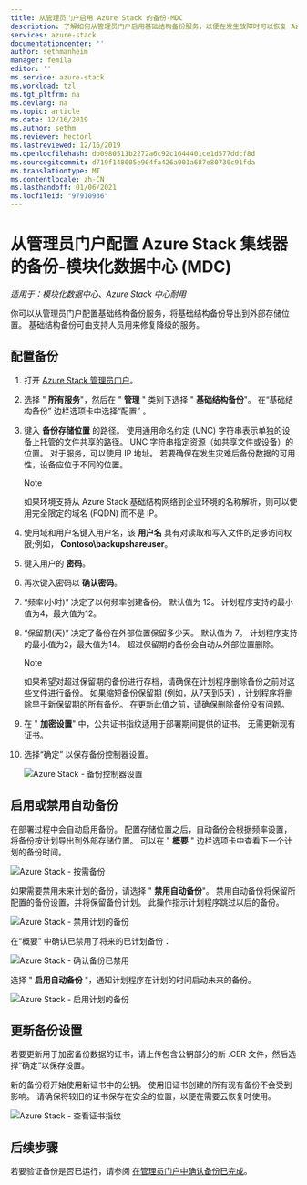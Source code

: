 ```yaml
---
title: 从管理员门户启用 Azure Stack 的备份-MDC
description: 了解如何从管理员门户启用基础结构备份服务，以便在发生故障时可以恢复 Azure Stack。 对于模块化数据中心。
services: azure-stack
documentationcenter: ''
author: sethmanheim
manager: femila
editor: ''
ms.service: azure-stack
ms.workload: tzl
ms.tgt_pltfrm: na
ms.devlang: na
ms.topic: article
ms.date: 12/16/2019
ms.author: sethm
ms.reviewer: hectorl
ms.lastreviewed: 12/16/2019
ms.openlocfilehash: db0980511b2272a6c92c1644401ce1d577ddcf8d
ms.sourcegitcommit: d719f148005e904fa426a001a687e80730c91fda
ms.translationtype: MT
ms.contentlocale: zh-CN
ms.lasthandoff: 01/06/2021
ms.locfileid: "97910936"
---
```

# <a name="configure-backup-for-azure-stack-hub-from-the-administrator-portal---modular-data-center-mdc"></a>从管理员门户配置 Azure Stack 集线器的备份-模块化数据中心 (MDC) 

*适用于：模块化数据中心、Azure Stack 中心耐用*

你可以从管理员门户配置基础结构备份服务，将基础结构备份导出到外部存储位置。 基础结构备份可由支持人员用来修复降级的服务。

## <a name="configure-backup"></a>配置备份

1. 打开 [Azure Stack 管理员门户](../../operator/azure-stack-manage-portals.md)。

2. 选择 " **所有服务**"，然后在 " **管理** " 类别下选择 " **基础结构备份**"。 在“基础结构备份”  边栏选项卡中选择“配置”  。

3. 键入 **备份存储位置** 的路径。 使用通用命名约定 (UNC) 字符串表示单独的设备上托管的文件共享的路径。 UNC 字符串指定资源（如共享文件或设备）的位置。 对于服务，可以使用 IP 地址。 若要确保在发生灾难后备份数据的可用性，设备应位于不同的位置。

    > [!NOTE]  
    > 如果环境支持从 Azure Stack 基础结构网络到企业环境的名称解析，则可以使用完全限定的域名 (FQDN) 而不是 IP。

4. 使用域和用户名键入用户名，该 **用户名** 具有对读取和写入文件的足够访问权限;例如， **Contoso\backupshareuser**。

5. 键入用户的 **密码**。

6. 再次键入密码以 **确认密码**。

7. “频率(小时)”  决定了以何频率创建备份。 默认值为 12。 计划程序支持的最小值为4，最大值为12。

8. “保留期(天)”  决定了备份在外部位置保留多少天。 默认值为 7。 计划程序支持的最小值为2，最大值为14。 超过保留期的备份会自动从外部位置删除。

   > [!NOTE]
   > 如果希望对超过保留期的备份进行存档，请确保在计划程序删除备份之前对这些文件进行备份。 如果缩短备份保留期 (例如，从7天到5天) ，计划程序将删除早于新保留期的所有备份。 在更新此值之前，请确保删除备份没有问题。

9. 在 " **加密设置**" 中，公共证书指纹适用于部署期间提供的证书。 无需更新现有证书。

10. 选择“确定”  以保存备份控制器设置。

    ![Azure Stack - 备份控制器设置](media/azure-stack-backup-enable-backup-console-tzl/backup-controller-settings-certificate.png)

## <a name="enable-or-disable-automatic-backups"></a>启用或禁用自动备份

在部署过程中会自动启用备份。 配置存储位置之后，自动备份会根据频率设置，将备份按计划导出到外部存储位置。 可以在 " **概要** " 边栏选项卡中查看下一个计划的备份时间。

![Azure Stack - 按需备份](media/azure-stack-backup-enable-backup-console-tzl/on-demand-backup.png)

如果需要禁用未来计划的备份，请选择 " **禁用自动备份**"。 禁用自动备份将保留所配置的备份设置，并将保留备份计划。 此操作指示计划程序跳过以后的备份。

![Azure Stack - 禁用计划的备份](media/azure-stack-backup-enable-backup-console-tzl/disable-auto-backup.png)

在“概要”  中确认已禁用了将来的已计划备份：

![Azure Stack - 确认备份已禁用](media/azure-stack-backup-enable-backup-console-tzl/confirm-disable.png)

选择 " **启用自动备份** "，通知计划程序在计划的时间启动未来的备份。

![Azure Stack - 启用计划的备份](media/azure-stack-backup-enable-backup-console-tzl/enable-auto-backup.png)

## <a name="update-backup-settings"></a>更新备份设置

若要更新用于加密备份数据的证书，请上传包含公钥部分的新 .CER 文件，然后选择“确定”以保存设置。

新的备份将开始使用新证书中的公钥。 使用旧证书创建的所有现有备份不会受到影响。 请确保将较旧的证书保存在安全的位置，以便在需要云恢复时使用。

![Azure Stack - 查看证书指纹](media/azure-stack-backup-enable-backup-console-tzl/encryption-settings-thumbprint.png)

## <a name="next-steps"></a>后续步骤

若要验证备份是否已运行，请参阅 [在管理员门户中确认备份已完成](../../operator/azure-stack-backup-back-up-azure-stack.md)。
